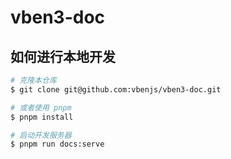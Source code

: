 # vben3-doc

## 如何进行本地开发

```bash
# 克隆本仓库
$ git clone git@github.com:vbenjs/vben3-doc.git

# 或者使用 pnpm
$ pnpm install

# 启动开发服务器
$ pnpm run docs:serve
```
